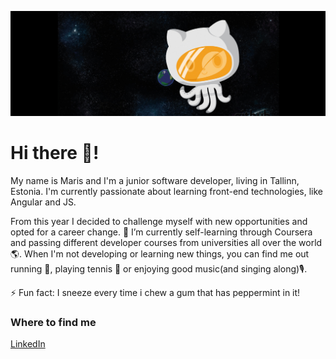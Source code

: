 [![Header](https://github.com/marispulk/marispulk/blob/master/git-header.jpg "Header")](https://www.linkedin.com/in/maris-pulk/)

# Hi there 👋! 

My name is Maris and I'm a junior software developer, living in Tallinn, Estonia. 
I'm currently passionate about learning front-end technologies, like Angular and JS.

From this year I decided to challenge myself with new opportunities and opted for a career change.
🌱 I’m currently self-learning through Coursera and passing different developer courses from universities all over the world 🌎.
When I'm not developing or learning new things, you can find me out running 🏃, playing tennis 🎾 or enjoying good music(and singing along)🎙️.

⚡ Fun fact: I sneeze every time i chew a gum that has peppermint in it!

### Where to find me
[LinkedIn](https://www.linkedin.com/in/maris-pulk/)
